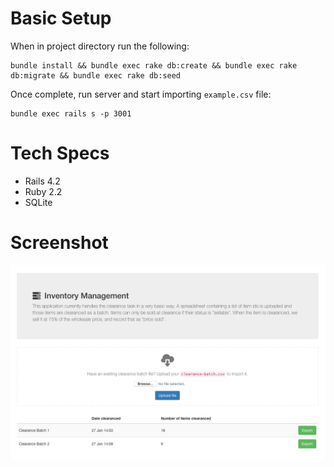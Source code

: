 # Basic Setup

When in project directory run the following:

```
bundle install && bundle exec rake db:create && bundle exec rake db:migrate && bundle exec rake db:seed
```

Once complete, run server and start importing `example.csv` file:

```
bundle exec rails s -p 3001
```

# Tech Specs

- Rails 4.2
- Ruby 2.2
- SQLite

# Screenshot

![alt text](https://raw.githubusercontent.com/levelone/clearance-inventory/master/public/images/inventory-management.png)
